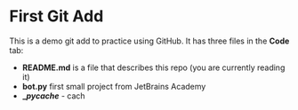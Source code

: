 # First Git Add

This is a demo git add to practice using GitHub.
It has three files in the **Code** tab:
- **README.md** is a file that describes this repo (you are currently reading it)
- **bot.py** first small project from JetBrains Academy
- **__pycache_** - cach
